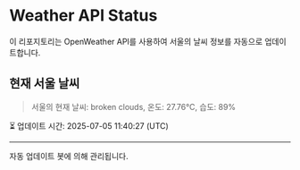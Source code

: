 
# Weather API Status

이 리포지토리는 OpenWeather API를 사용하여 서울의 날씨 정보를 자동으로 업데이트합니다.

## 현재 서울 날씨
> 서울의 현재 날씨: broken clouds, 온도: 27.76°C, 습도: 89%

⏳ 업데이트 시간: 2025-07-05 11:40:27 (UTC)

---
자동 업데이트 봇에 의해 관리됩니다.
